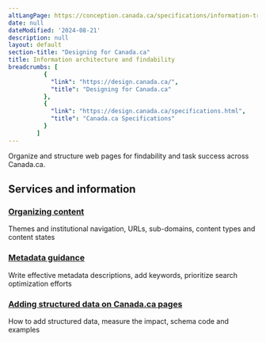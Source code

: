 ```yaml
---
altLangPage: https://conception.canada.ca/specifications/information-trouvabilite.html
date: null
dateModified: '2024-08-21'
description: null
layout: default
section-title: "Designing for Canada.ca"
title: Information architecture and findability
breadcrumbs: [
          {
            "link": "https://design.canada.ca/",
            "title": "Designing for Canada.ca"
          },
          {
            "link": "https://design.canada.ca/specifications.html",
            "title": "Canada.ca Specifications"
          }
        ]
---
```



<p>
 Organize and structure web pages for findability and task success across Canada.ca.
</p>
 <section>
  <div class="row">
   <h2 class="wb-inv">
    Services and information
   </h2>
   <section class="wb-eqht gc-drmt">
    <div class="col-md-4">
     <section>
      <h3 class="h5">
       <a href="../specifications/organizing-content.html">
        Organizing content
       </a>
      </h3>
      <p>
       Themes and institutional navigation, URLs, sub-domains, content types and content states
      </p>
     </section>
    </div>
    <div class="col-md-4">
     <section>
      <h3 class="h5">
       <a href="../information-findability/metadata.html">
        Metadata guidance
       </a>
      </h3>
      <p>
       Write effective metadata descriptions, add keywords, prioritize search optimization efforts
      </p>
     </section>
    </div>
    <div class="col-md-4">
     <section>
      <h3 class="h5">
       <a href="../guidance/structured-data.html">
        Adding structured data on Canada.ca pages
       </a>
      </h3>
      <p>
       How to add structured data, measure the impact, schema code and examples
      </p>
     </section>
  </div>
 </section>
